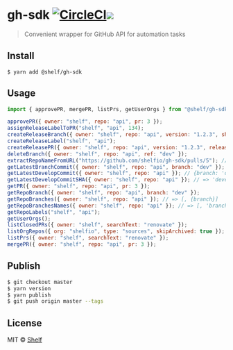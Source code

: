# gh-sdk [![CircleCI](https://circleci.com/gh/shelfio/gh-sdk/tree/master.svg?style=svg)](https://circleci.com/gh/shelfio/gh-sdk/tree/master)![](https://img.shields.io/badge/code_style-prettier-ff69b4.svg)

> Convenient wrapper for GitHub API for automation tasks

## Install

```
$ yarn add @shelf/gh-sdk
```

## Usage

```js
import { approvePR, mergePR, listPrs, getUserOrgs } from "@shelf/gh-sdk";

approvePR({ owner: "shelf", repo: "api", pr: 3 });
assignReleaseLabelToPR("shelf", "api", 134);
createReleaseBranch({ owner: "shelf", repo: "api", version: "1.2.3", sha: "dev" }); // => ref 'refs/heads/release/v1.2.3` (refs/heads - for git link)
createReleaseLabel("shelf", "api");
createReleasePR({ owner: "shelf", repo: "api", version: "1.2.3", releaseTitle: "Good stuff" }); // => ref: 'release/v1.2.3`, title: Release v1.2.3: Good stuff
deleteBranch({ owner: "shelf", repo: "api", ref: "dev" });
extractRepoNameFromURL("https://github.com/shelfio/gh-sdk/pulls/5"); // => gh-sdk
getLatestBranchCommit({ owner: "shelf", repo: "api", branch: "dev" });
getLatestDevelopCommit({ owner: "shelf", repo: "api" }); // {branch: 'develop} as default
getLatestDevelopCommitSHA({ owner: "shelf", repo: "api" }); // => 'develop-branch-hash-string'
getPR({ owner: "shelf", repo: "api", pr: 3 });
getRepoBranch({ owner: "shelf", repo: "api", branch: "dev" });
getRepoBranches({ owner: "shelf", repo: "api" }); // => [, {branch}]
getRepoBranchesNames({ owner: "shelf", repo: "api" }); // => [, 'branch-ref']
getRepoLabels("shelf", "api");
getUserOrgs();
listClosedPRs({ owner: "shelf", searchText: "renovate" });
listOrgRepos({ org: "shelfio", type: "sources", skipArchived: true }); // => [, {repo}]
listPrs({ owner: "shelf", searchText: "renovate" });
mergePR({ owner: "shelf", repo: "api", pr: 3 });
```

## Publish

```sh
$ git checkout master
$ yarn version
$ yarn publish
$ git push origin master --tags
```

## License

MIT © [Shelf](https://shelf.io)
